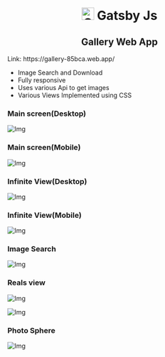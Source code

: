 
<h1 align="center">
 
  <img alt="Gatsby" src="https://www.gatsbyjs.com/Gatsby-Monogram.svg" width="28" /> Gatsby Js 
</h1>

<h2 align="center">
  Gallery Web App
</h2>
Link: https://gallery-85bca.web.app/

<ul>
  <li>Image Search and Download</li>
  <li>Fully responsive</li>
  <li>Uses various Api to get images</li>
  <li>Various Views Implemented using CSS</li>
</ul>
<h3> Main screen(Desktop)</h3>
<p>
  <img alt="Img" src="https://user-images.githubusercontent.com/55765255/178137964-3798755d-3bfe-407a-9ad9-7436849942ff.png" />
</p>
<h3> Main screen(Mobile)</h3>
<p>
  <img alt="Img" src="https://user-images.githubusercontent.com/55765255/178138431-e3141a80-163e-4c31-bd36-7d20e04702c2.png" />
</p>
<h3>Infinite View(Desktop)</h3>
<p>
  <img alt="Img" src="https://user-images.githubusercontent.com/55765255/178138345-8aec27d9-7e78-4de6-9e4a-2bbfd5f209de.png" />
</p>
<h3>Infinite View(Mobile)</h3>
<p>
  <img alt="Img" src="https://user-images.githubusercontent.com/55765255/178138599-aa35100f-e7f2-46c8-96de-ede66bdf184d.png" />
</p>
<h3>Image Search</h3>
<p>
  <img alt="Img" src="https://user-images.githubusercontent.com/55765255/178138758-a000040e-0bdb-4ff6-b6db-b229e9dd3849.png" />
</p>
<h3>Reals view</h3>
<p>
  <img alt="Img" src="https://user-images.githubusercontent.com/55765255/178138656-f6c6af1a-4e9b-469b-8b0e-bcafdf3b3df7.png" />
</p>
<p>
  <img alt="Img" src="https://user-images.githubusercontent.com/55765255/178138676-6f72d728-8f19-4328-989f-64d7e9372ac7.png" />
</p>
<h3>Photo Sphere</h3>
<p>
  <img alt="Img" src="https://user-images.githubusercontent.com/55765255/178138705-ffb53198-9d8e-4361-8c5a-214d3d66d695.png" />
</p>



